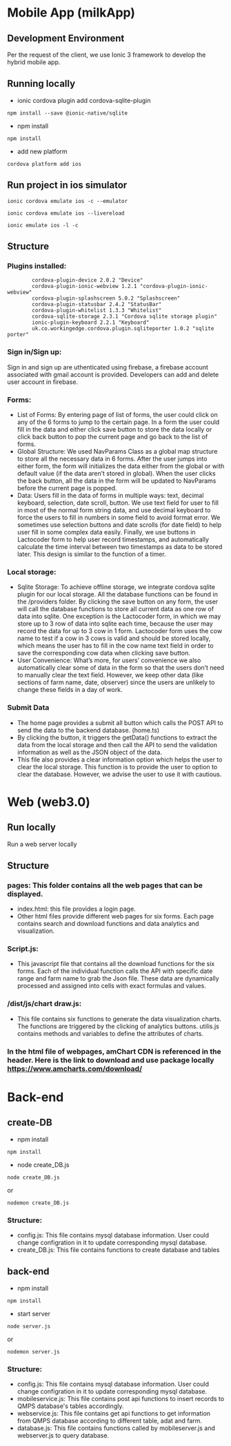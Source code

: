 # Mobile App (milkApp)
## Development Environment
Per the request of the client, we use Ionic 3 framework to develop the hybrid mobile app. 

## Running locally
* ionic cordova plugin add cordova-sqlite-plugin
```
npm install --save @ionic-native/sqlite
```
* npm install

```
npm install

```
* add new platform

```
cordova platform add ios

```

## Run project in ios simulator
```
ionic cordova emulate ios -c --emulator
```
```
ionic cordova emulate ios --livereload
```
```
ionic emulate ios -l -c
```

## Structure
### Plugins installed:
			cordova-plugin-device 2.0.2 "Device"
			cordova-plugin-ionic-webview 1.2.1 "cordova-plugin-ionic-webview"
			cordova-plugin-splashscreen 5.0.2 "Splashscreen"
			cordova-plugin-statusbar 2.4.2 "StatusBar"
			cordova-plugin-whitelist 1.3.3 "Whitelist"
			cordova-sqlite-storage 2.3.1 "Cordova sqlite storage plugin"
			ionic-plugin-keyboard 2.2.1 "Keyboard"
			uk.co.workingedge.cordova.plugin.sqliteporter 1.0.2 "sqlite porter"
### Sign in/Sign up: 
Sign in and sign up  are uthenticated using firebase, a firebase account associated with gmail account is provided. Developers can add and delete user account in firebase.
### Forms: 
* List of Forms: By entering page of list of forms, the user could click on any of the 6 forms to jump to the certain page. In a form the user could fill in the data and either click save button to store the data locally or click back button to pop the current page and go back to the list of forms.
* Global Structure: We used NavParams Class as a global map structure to store all the necessary data in 6 forms. After the user jumps into either form, the form will initializes the data either from the global or with default value (if the data aren’t stored in global). When the user clicks the back button, all the data in the form will be updated to NavParams before the current page is popped.
* Data: Users fill in the data of forms in multiple ways: text, decimal keyboard, selection, date scroll, button. We use text field for user to fill in most of the normal form string data, and use decimal keyboard to force the users to fill in numbers in some field to avoid format error. We sometimes use selection buttons and date scrolls (for date field) to help user fill in some complex data easily. Finally, we use buttons in Lactocoder form to help user record timestamps, and automatically calculate the time interval between two timestamps as data to be stored later. This design is similar to the function of a timer.
### Local storage:
* Sqlite Storage: To achieve offline storage, we integrate cordova sqlite plugin for our local storage. All the database functions can be found in the /providers folder. By clicking the save button on any form, the user will call the database functions to store all current data as one row of data into sqlite. One exception is the Lactocoder form, in which we may store up to 3 row of data into sqlite each time, because the user may record the data for up to 3 cow in 1 form. Lactocoder form uses the cow name to test if a cow in 3 cows is valid and should be stored locally, which means the user has to fill in the cow name text field in order to save the corresponding cow data when clicking save button.
* User Convenience: What’s more, for users’ convenience we also automatically clear some of data in the form so that the users don’t need to manually clear the text field. However, we keep other data (like sections of farm name, date, observer) since the users are unlikely to change these fields in a day of work.
### Submit Data
* The home page provides a submit all button which calls the POST API to send the data to the backend database. (home.ts)
* By clicking the button, it triggers the getData() functions to extract the data from the local storage and then call the API to send the validation information as well as the JSON object of the data. 
* This file also provides a clear information option which helps the user to clear the local storage. This function is to provide the user to option to clear the database. However, we advise the user to use it with cautious. 

# Web (web3.0)
## Run locally
Run a web server locally 

## Structure
### pages: This folder contains all the web pages that can be displayed.
 * index.html: this file provides a login page.
 * Other html files provide different web pages for six forms. Each page contains search and download functions and data analytics and visualization.

### Script.js: 
* This javascript file that contains all the download functions for the six forms. Each of the individual function calls the API with specific date range and farm name to grab the Json file. These data are dynamically processed and assigned into cells with exact formulas and values.

### /dist/js/chart draw.js:
* This file contains six functions to generate the data visualization charts. The functions are triggered by the clicking of analytics buttons. utilis.js contains methods and variables to define the attributes of charts.
### In the html file of webpages, amChart CDN is referenced in the header. Here is the link to download and use package locally https://www.amcharts.com/download/

# Back-end

## create-DB
* npm install
```
npm install
```
* node create_DB.js
```
node create_DB.js
```
or
```
nodemon create_DB.js
```
### Structure:
* config.js: This file contains mysql database information. User could change configration in it to update corresponding mysql database.
* create_DB.js: This file contains functions to create database and tables
## back-end
* npm install
```
npm install
```
* start server
```
node server.js
```
or
```
nodemon server.js
```
### Structure:
* config.js: This file contains mysql database information. User could change configration in it to update corresponding mysql database.
* mobileservice.js: This file contains post api functions to insert records to QMPS database's tables accordingly.
* webservice.js: This file contains get api functions to get information from QMPS database according to different table, adat and farm.
* database.js: This file contains functions called by mobileserver.js and webserver.js to query database.
